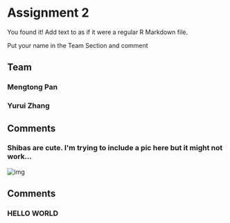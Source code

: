 # Assignment 2

You found it!  Add text to as if it were a regular R Markdown file.

Put your name in the Team Section and comment

## Team
### Mengtong Pan 
### Yurui Zhang

## Comments
### Shibas are cute. I'm trying to include a pic here but it might not work...
![img](https://i.imgur.com/OfbWJEA.png)

## Comments
### HELLO WORLD
